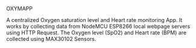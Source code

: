 OXYMAPP

A centralized Oxygen saturation level and Heart rate monitoring App.
It works by collecting data from NodeMCU ESP8266 local webpage servers using HTTP Request.
The Oxygen level (SpO2) and Heart rate (BPM) are collected using MAX30102 Sensors.
